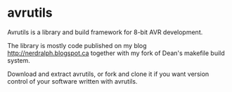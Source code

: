 # avrutils

Avrutils is a library and build framework for 8-bit AVR development.

The library is mostly code published on my blog http://nerdralph.blogspot.ca
together with my fork of Dean's makefile build system.

Download and extract avrutils, or fork and clone it if you want version
control of your software written with avrutils.

